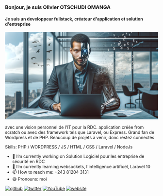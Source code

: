### Bonjour, je suis Olivier OTSCHUDI OMANGA

#### Je suis un developpeur fullstack, créateur d'application et solution d'entreprise

<img src="otscheck.png"  />

avec une vision personnel de l'IT pour la RDC. application créée from scratch ou avec des framework tels que Laravel, ou Express. Grand fan de Wordpress et de PHP. Beaucoup de projets à venir, donc restez connectés

Skills: PHP / WORDPRESS / JS / HTML / CSS / Laravel / NodeJs

- 🔭 I’m currently working on Solution Logiciel pour les entreprise de sécurité en RDC
- 🌱 I’m currently learning websockets, l'intelligence artificel, Laravel 10
- 📫 How to reach me: +243 81204 3131
- 😄 Pronouns: moi

[<img src='https://cdn.jsdelivr.net/npm/simple-icons@3.0.1/icons/github.svg' alt='github' height='40'>](https://github.com/https://github.com/otscheck) [<img src='https://cdn.jsdelivr.net/npm/simple-icons@3.0.1/icons/twitter.svg' alt='twitter' height='40'>](https://twitter.com/https://twitter.com/otscheck) [<img src='https://cdn.jsdelivr.net/npm/simple-icons@3.0.1/icons/youtube.svg' alt='YouTube' height='40'>](https://www.youtube.com/channel/https://www.youtube.com/@olivierotschudi) [<img src='https://cdn.jsdelivr.net/npm/simple-icons@3.0.1/icons/icloud.svg' alt='website' height='40'>](https://otscheck.com/)
